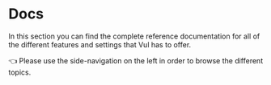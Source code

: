 # Docs

In this section you can find the complete reference documentation for all of the different features and settings that Vul has to offer.

👈 Please use the side-navigation on the left in order to browse the different topics.
